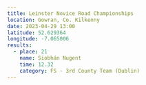 ```yaml
---
title: Leinster Novice Road Championships
location: Gowran, Co. Kilkenny
date: 2023-04-29 13:00
latitude: 52.629364
longitude: -7.065006
results:
  - place: 21
    name: Siobhán Nugent
    time: 12.32
    category: FS - 3rd County Team (Dublin)
---
```

